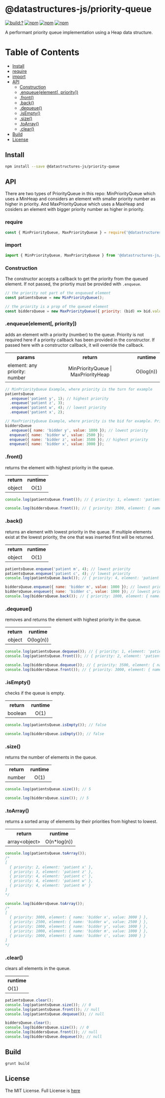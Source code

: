 # @datastructures-js/priority-queue

[![build:?](https://travis-ci.org/datastructures-js/priority-queue.svg?branch=master)](https://travis-ci.org/datastructures-js/priority-queue) 
[![npm](https://img.shields.io/npm/v/@datastructures-js/priority-queue.svg)](https://www.npmjs.com/package/@datastructures-js/priority-queue)
[![npm](https://img.shields.io/npm/dm/@datastructures-js/priority-queue.svg)](https://www.npmjs.com/package/@datastructures-js/priority-queue) [![npm](https://img.shields.io/badge/node-%3E=%206.0-blue.svg)](https://www.npmjs.com/package/@datastructures-js/priority-queue)

A performant priority queue implementation using a Heap data structure.

# Table of Contents
* [Install](#install)
* [require](#require)
* [import](#import)
* [API](#api)
  * [Construction](#construction)
  * [.enqueue(element[, priority])](#enqueueelement-priority)
  * [.front()](#front)
  * [.back()](#back)
  * [.dequeue()](#dequeue)
  * [.isEmpty()](#isEmpty)
  * [.size()](#size)
  * [.toArray()](#toarray)
  * [.clear()](#clear)
 * [Build](#build)
 * [License](#license)

## Install

```sh
npm install --save @datastructures-js/priority-queue
```

## API
There are two types of PriorityQueue in this repo: MinPriorityQueue which uses a MinHeap and considers an element with smaller priority number as higher in priority. And MaxPriorityQueue which uses a MaxHeap and cosiders an element with bigger priority number as higher in priority.

### require

```js
const { MinPriorityQueue, MaxPriorityQueue } = require('@datastructures-js/priority-queue');
```

### import

```js
import { MinPriorityQueue, MaxPriorityQueue } from '@datastructures-js/priority-queue';
```

### Construction
The constructor accepts a callback to get the priority from the queued element. If not passed, the priortiy must be provided with `.enqueue`.

```js
// the priority not part of the enqueued element
const patientsQueue = new MinPriorityQueue();

// the priority is a prop of the queued element
const biddersQueue = new MaxPriorityQueue({ priority: (bid) => bid.value });
```

### .enqueue(element[, priority])
adds an element with a priority (number) to the queue. Priority is not required here if a priority callback has been provided in the constructor. If passed here with a constructor callback, it will override the callback.

<table>
  <tr>
    <th align="center">params</th>
    <th align="center">return</th>
    <th align="center">runtime</th>
  </tr>
  <tr>
    <td>
      element: any
      <br />
      priority: number
    </td>
    <td align="center">MinPriorityQueue | MaxPriorityHeap</td>
    <td align="center">O(log(n))</td>
  </tr>
</table>

```js
// MinPriorityQueue Example, where priority is the turn for example
patientsQueue
  .enqueue('patient y', 1); // highest priority
  .enqueue('patient z', 3);
  .enqueue('patient w', 4); // lowest priority
  .enqueue('patient x', 2);

// MaxPriorityQueue Example, where priority is the bid for example. Priority is obtained from the callback.
biddersQueue
  .enqueue({ name: 'bidder y', value: 1000 }); // lowest priority
  enqueue({ name: 'bidder w', value: 2500 });
  enqueue({ name: 'bidder z', value: 3500 }); // highest priority
  enqueue({ name: 'bidder x', value: 3000 });
```

### .front()
returns the element with highest priority in the queue.

<table>
  <tr>
    <th align="center">return</th>
    <th align="center">runtime</th>
  </tr>
  <tr>
    <td align="center">object</td>
    <td align="center">O(1)</td>
  </tr>
</table>

```js
console.log(patientsQueue.front()); // { priority: 1, element: 'patient y' }

console.log(biddersQueue.front()); // { priority: 3500, element: { name: 'bidder z', value: 3500 } }
```

### .back()
returns an element with lowest priority in the queue. If multiple elements exist at the lowest priority, the one that was inserted first will be returned.

<table>
  <tr>
    <th align="center">return</th>
    <th align="center">runtime</th>
  </tr>
  <tr>
    <td align="center">object</td>
    <td align="center">O(1)</td>
  </tr>
</table>

```js
patientsQueue.enqueue('patient m', 4); // lowest priority
patientsQueue.enqueue('patient c', 4); // lowest priority
console.log(patientsQueue.back()); // { priority: 4, element: 'patient w' }

biddersQueue.enqueue({ name: 'bidder m', value: 1000 }); // lowest priority
biddersQueue.enqueue({ name: 'bidder c', value: 1000 }); // lowest priority
console.log(biddersQueue.back()); // { priority: 1000, element: { name: 'bidder y', value: 1000 } }
```

### .dequeue()
removes and returns the element with highest priority in the queue.

<table>
  <tr>
    <th align="center">return</th>
    <th align="center">runtime</th>
  </tr>
  <tr>
    <td align="center">object</td>
    <td align="center">O(log(n))</td>
  </tr>
</table>

```js
console.log(patientsQueue.dequeue()); // { priority: 1, element: 'patient y' }
console.log(patientsQueue.front()); // { priority: 2, element: 'patient x' }

console.log(biddersQueue.dequeue()); // { priority: 3500, element: { name: 'bidder z', value: 3500 } }
console.log(biddersQueue.front()); // { priority: 3000, element: { name: 'bidder x', value: 3000 } }
```

### .isEmpty()
checks if the queue is empty.

<table>
  <tr>
    <th align="center">return</th>
    <th align="center">runtime</th>
  </tr>
  <tr>
    <td align="center">boolean</td>
    <td align="center">O(1)</td>
  </tr>
</table>

```js
console.log(patientsQueue.isEmpty()); // false

console.log(biddersQueue.isEmpty()); // false
```

### .size()
returns the number of elements in the queue.

<table>
  <tr>
    <th align="center">return</th>
    <th align="center">runtime</th>
  </tr>
  <tr>
    <td align="center">number</td>
    <td align="center">O(1)</td>
  </tr>
</table>

```js
console.log(patientsQueue.size()); // 5

console.log(biddersQueue.size()); // 5
```

### .toArray()
returns a sorted array of elements by their priorities from highest to lowest.

<table>
  <tr>
    <th align="center">return</th>
    <th align="center">runtime</th>
  </tr>
  <tr>
    <td align="center">array&lt;object&gt;</td>
    <td align="center">O(n*log(n))</td>
  </tr>
</table>

```js
console.log(patientsQueue.toArray());
/*
[
  { priority: 2, element: 'patient x' },
  { priority: 3, element: 'patient z' },
  { priority: 4, element: 'patient c' },
  { priority: 4, element: 'patient w' },
  { priority: 4, element: 'patient m' }
]
*/

console.log(biddersQueue.toArray());
/*
[
  { priority: 3000, element: { name: 'bidder x', value: 3000 } },
  { priority: 2500, element: { name: 'bidder w', value: 2500 } },
  { priority: 1000, element: { name: 'bidder y', value: 1000 } },
  { priority: 1000, element: { name: 'bidder m', value: 1000 } },
  { priority: 1000, element: { name: 'bidder c', value: 1000 } }
]
*/
```

### .clear()
clears all elements in the queue.

<table>
 <tr>
  <th>runtime</th>
 </tr>
 <tr>
  <td>O(1)</td>
 </tr>
</table>


```js
patientsQueue.clear();
console.log(patientsQueue.size()); // 0
console.log(patientsQueue.front()); // null
console.log(patientsQueue.dequeue()); // null

biddersQueue.clear();
console.log(biddersQueue.size()); // 0
console.log(biddersQueue.front()); // null
console.log(biddersQueue.dequeue()); // null
```

## Build
```
grunt build
```

## License
The MIT License. Full License is [here](https://github.com/datastructures-js/priority-queue/blob/master/LICENSE)
